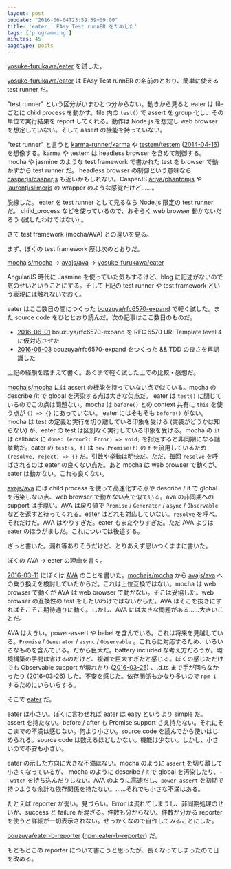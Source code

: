 ```yaml
---
layout: post
pubdate: "2016-06-04T23:59:59+09:00"
title: 'eater : EAsy Test runnER をためした'
tags: ['programming']
minutes: 45
pagetype: posts
---
```

[yosuke-furukawa/eater][] を試した。

[yosuke-furukawa/eater][] は EAsy Test runnER の名前のとおり、簡単に使える test runner だ。

"test runner" という区分がいまひとつ分からない。動きから見ると eater は file ごとに child process を動かす。file 内の `test()` で assert を group 化し、その単位で実行結果を report してくれる。動作は Node.js を想定し web browser を想定していない。そして assert の機能を持っていない。

"test runner" と言うと [karma-runner/karma][] や [testem/testem][] ([2014-04-16][]) を想像する。karma や testem は headless browser を含めて制御する。mocha や jasmine のような test framework で書かれた test を browser で動かすから test runner だ。 headless browser の制御という意味なら [casperjs/casperjs][] も近いかもしれない。CasperJS [ariya/phantomjs][] や [laurentj/slimerjs][] の wrapper のような感覚だけど……。

脱線した。 eater を test runner として見るなら Node.js 限定の test runner だ。 child_process などを使っているので、おそらく web browser 動かないだろう (試したわけではない) 。

さて test framework (mocha/AVA) との違いを見る。

まず、ぼくの test framework 歴は次のとおりだ。

[mochajs/mocha][] -> [avajs/ava][] -> [yosuke-furukawa/eater][]

AngularJS 時代に Jasmine を使っていた気もするけど、blog に記述がないので気のせいということにする。そして上記の test runner や test framework という表現には触れないでおく。

eater はここ数日の間につくった [bouzuya/rfc6570-expand][] で軽く試した。また source code をひととおり読んだ。次の記事はここ数日のものだ。

- [2016-06-01][] bouzuya/rfc6570-expand を RFC 6570 URI Template level 4 に仮対応させた
- [2016-06-03][] bouzuya/rfc6570-expand をつくった && TDD の良さを再認識した

上記の経験を踏まえて書く。あくまで軽く試した上での比較・感想だ。

[mochajs/mocha][] には assert の機能を持っていない点で似ている。mocha の describe /it で global を汚染する点は大きな欠点だ。 eater は `test()` に閉じているのでこの点は問題ない。mocha は `before()` との context 共有に `this` を使う点が `() => {}` にあっていない。 eater にはそもそも `before()` がない。mocha は test の定義と実行を切り離している印象を受ける (実装がどうかは知らない) が、eater の test は区別なく実行している印象を受ける。mocha の `it` は callback に `done: (error?: Error) => void;` を指定すると非同期になる謎挙動だ。eater の `test(s, f)` は `new Promise(f)` の `f` を流用しているため `(resolve, reject) => {}` だ。引数や挙動は明快だ。ただ、毎回 `resolve` を呼ばされるのは eater の良くない点だ。あと mocha は web browser で動くが、eater は動かない。これも良くない。

[avajs/ava][] には child process を使って高速化する点や describe / it で global を汚染しない点、web browser で動かない点で似ている。ava の非同期への support は手厚い。AVA は戻り値で `Promise` / `Generator` / `async` / `Observable` などを返すと待ってくれる。eater はどれも対応していない。`resolve` を呼べ。それだけだ。AVA はやりすぎだ。eater もまたやりすぎだ。ただ AVA よりは eater のほうがましだ。これについては後述する。

ざっと書いた。漏れ等ありそうだけど、とりあえず思いつくままに書いた。

ぼくの AVA -> eater の理由を書く。

[2016-03-11][] にぼくは [AVA][avajs/ava] のことを書いた。[mochajs/mocha][] から [avajs/ava][] への乗り換えを検討していたからだ。これは上位互換ではない。mocha は web browser で動くが AVA は web browser で動かない。そこは妥協した。web browser の互換性の test をしたいわけではないからだ。AVA はそこを抜きにすればそこそこ期待通りに動く。しかし、AVA には大きな問題がある……大きいことだ。

AVA は大きい。power-assert や babel を含んでいる。これは将来を見越している。`Promise` / `Generator` / `async` / `Observable` 。これらに対応するため、いろいろなものを含んでいる。だから巨大だ。battery included な考え方だろうか。環境構築の手間は省けるのだけど、複雑で巨大すぎたと感じる。ぼくの感じただけでも Observable support が壊れたり ([2016-03-25][]) 、.d.ts まで手が回らなかったり ([2016-03-26][]) した。不安を感じた。依存関係もかなり多いので `npm i` するためにいらいらする。

そこで [eater][yosuke-furukawa/eater] だ。

eater は小さい。ぼくに言わせれば eater は easy というより simple だ。assert を持たない。before / after も Promise support さえ持たない。それにそこまでの不満は感じない。何より小さい。source code を読んでから使いはじめられる。source code は数えるほどしかない。機能は少ない。しかし、小さいので不安も小さい。

eater の示した方向に大きな不満はない。mocha のように `assert` を切り離して小さくなっているが、 mocha のように describe / it で global を汚染したり、`--watch` を持ち込んだりしない。AVA のように高速だし、`power-assert` を初期で持つような余計な依存関係を持たない。……それでも小さな不満はある。

たとえば reporter が弱い。見づらい。Error は流れてしまうし、非同期処理のせいか、success と failure が混ざる。件数も分からない。件数が分かる reporter を使うと詳細が一切表示されない。せっかくなので自作してみることにした。

[bouzuya/eater-b-reporter][] ([npm:eater-b-reporter][]) だ。

もともとこの reporter について書こうと思ったが、長くなってしまったので日を改める。

[npm:eater-b-reporter]: https://www.npmjs.com/package/eater-b-reporter
[2014-04-16]: http://blog.bouzuya.net/2014/04/16/
[2016-03-11]: http://blog.bouzuya.net/2016/03/11/
[2016-03-25]: http://blog.bouzuya.net/2016/03/25/
[2016-03-26]: http://blog.bouzuya.net/2016/03/26/
[2016-06-01]: http://blog.bouzuya.net/2016/06/01/
[2016-06-03]: http://blog.bouzuya.net/2016/06/03/
[ariya/phantomjs]: https://github.com/ariya/phantomjs
[avajs/ava]: https://github.com/avajs/ava
[bouzuya/eater-b-reporter]: https://github.com/bouzuya/eater-b-reporter
[bouzuya/rfc6570-expand]: https://github.com/bouzuya/rfc6570-expand
[casperjs/casperjs]: https://github.com/casperjs/casperjs
[karma-runner/karma]: https://github.com/karma-runner/karma
[laurentj/slimerjs]: https://github.com/laurentj/slimerjs
[mochajs/mocha]: https://github.com/mochajs/mocha
[testem/testem]: https://github.com/testem/testem
[yosuke-furukawa/eater]: https://github.com/yosuke-furukawa/eater
